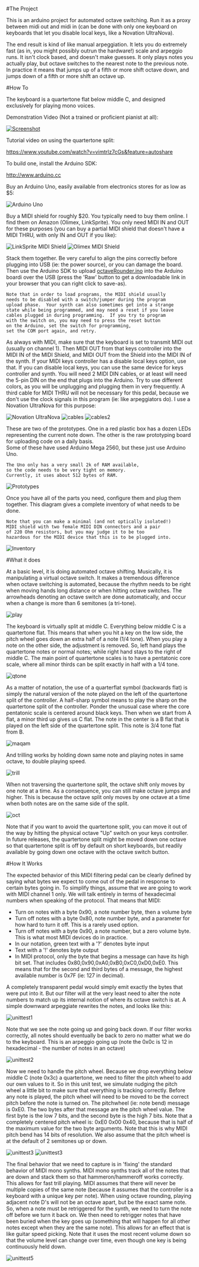 #The Project

This is an arduino project for automated octave switching.
Run it as a proxy between midi out and midi in (can be done with only one keyboard on keyboards that let you disable local keys, like a Novation UltraNova).

The end result is kind of like manual arpeggiation.  It lets you do
extremely fast (as in, you might possibly outrun the hardware!) scale
and arpeggio runs.  It isn't clock based, and doesn't make guesses.
It only plays notes you actually play, but octave switches to the nearest note to the previous note.  In practice it means that jumps up of a fifth or more shift octave down, and jumps down of a fifth or more shift an octave up.

#How To

The keyboard is a quartertone flat below middle C, and designed exclusively for playing mono voices.

Demonstration Video (Not a trained or proficient pianist at all):


[![Screenshot](https://i.ytimg.com/vi_webp/IfWY_6Q8RX4/hqdefault.webp)](https://www.youtube.com/watch?v=IfWY_6Q8RX4)

Tutorial video on using the quartertone split:

https://www.youtube.com/watch?v=vimtrlz7cGs&feature=autoshare

To build one, install the Arduino SDK:

http://www.arduino.cc

Buy an Arduino Uno, easily available from electronics stores for as low as $5:

![Arduino Uno](images/arduinouno.jpg)

Buy a MIDI shield for roughly $20.  You typically need to buy them online.  I find them on Amazon (Olimex, LinkSprite).  You only need MIDI IN and OUT for these purposes (you can buy a partial MIDI shield that doesn't have a MIDI THRU, with only IN and OUT if you like):

![LinkSprite MIDI Shield](images/midishield.jpg)
![Olimex MIDI Shield](images/midishield2.jpg)

Stack them together.  Be very careful to align the pins correctly before plugging into USB (ie: the power source), or you can damage the board.  Then use the Arduino SDK to upload [octaveRounder.ino](octaveRounder.ino) into the Arduino boardi over the USB (press the 'Raw' button to get a downloadable link in your browser that you can right click to save-as).
  
    Note that in order to load programs, the MIDI shield usually 
    needs to be disabled with a switch/jumper during the program
    upload phase.  Your synth can also sometimes get into a strange 
    state while being programmed, and may need a reset if you leave
    cables plugged in during programming.  If you try to program
    with the switch on, you may need to press the reset button
    on the Arduino, set the switch for programming, 
    set the COM port again, and retry.


As always with MIDI, make sure that the keyboard is set to transmit MIDI out (usually on channel 1).  Then MIDI OUT from that keys controller into the MIDI IN of the MIDI Shield, and MIDI OUT from the Shield into the MIDI IN of the synth.  If your MIDI keys controller has a disable local keys option, use that.  If you can disable local keys, you can use the same device for keys controller and synth.  You will need 2 MIDI DIN cables, or at least will need the 5-pin DIN on the end that plugs into the Arduino.  Try to use different colors, as you will be unplugging and plugging them in very frequently.  A third cable for MIDI THRU will not be necessary for this pedal, because we don't use the clock signals in this program (ie: like arpeggiators do).
I use a Novation UltraNova for this purpose:

![Novation UltraNova](images/ultranova.jpg)
![cables](images/midicable.png)
![cables2](images/midicable2.jpg)

These are two of the prototypes.  One in a red plastic box has a dozen LEDs representing the current note down.
The other is the raw prototyping board for uploading code on a daily basis.  
Some of these have used Arduino Mega 2560, but these just use Arduino Uno.

    The Uno only has a very small 2k of RAM available,
    so the code needs to be very tight on memory.
    Currently, it uses about 512 bytes of RAM.

![Prototypes](images/twoprototypes.jpg)

Once you have all of the parts you need, configure them and plug them together.
This diagram gives a complete inventory of what needs to be done.

    Note that you can make a minimal (and not optically isolated!)
    MIDI shield with two female MIDI DIN connectors and a pair
    of 220 Ohm resistors, but you may judge it to be too
    hazardous for the MIDI device that this is to be plugged into.

![Inventory](images/wiring1.png)

#What it does

At a basic level, it is doing automated octave shifting. Musically, it is manipulating a virtual octave switch.
It makes a tremendous difference when octave switching is automated, because the rhythm needs to be right when
moving hands long distance or when hitting octave switches.  The arrowheads denoting an octave switch are done automatically,
and occur when a change is more than 6 semitones (a tri-tone).

![play](images/play_cropped.png)

The keyboard is virtually split at middle C.  Everything below middle C is a quartertone flat.
This means that when you hit a key on the low side, the pitch wheel goes down an extra half of a note (1/4 tone).
When you play a note on the other side, the adjustment is removed.
So, left hand plays the quartertone notes or normal notes; while right hand stays to the right of middle C.
The main point of quartertone scales is to have a pentatonic core scale, where all minor thirds can be split exactly in half with a 1/4 tone.

![qtone](images/qtone_cropped.png)

As a matter of notation, the use of a quarterflat symbol (backwards flat) is simply the natural version of the note played on the
left of the quartertone split of the controller.
A half-sharp symbol means to play the sharp on the quartertone split of the controller.
Ponder the unusual case where the core pentatonic scale is centered around black keys.
Then when we start from A flat, a minor third up gives us C flat.
The note in the center is a B flat that is played on the left side of the quartertone split.
This note is 3/4 tone flat from B.

![maqam](images/maqam_cropped.png)

And trilling works by holding down same note and playing notes in same octave, to double playing speed.

![trill](images/trill_cropped.png)

When not traversing the quartertone split, the octave shift only moves by one note at a time.
As a consequence, you can still make octave jumps and higher.
This is because the octave split only moves by one octave at a time when both notes are on the same side of the split.

![oct](images/oct_cropped.png)

Note that if you want to avoid the quartertone split, you can move it out of the way by hitting the physical octave "Up" switch on your keys controller.
In future releases, the quartertone split might be moved down one octave so that quartertone split is off by default on short keyboards, but
readily available by going down one octave with the octave switch button.

#How It Works

The expected behavior of this MIDI filtering pedal can be clearly defined by saying what bytes we expect to come out of the pedal in response to certain bytes going in.  To simplify things, assume that we are going to work with MIDI channel 1 only.  We will talk entirely in terms of hexadecimal numbers when speaking of the protocol.  That means that MIDI:

- Turn on notes with a byte 0x90, a note number byte, then a volume byte
- Turn off notes with a byte 0x80, note number byte, and a parameter for how hard to turn it off.  This is a rarely used option.
- Turn off notes with a byte 0x90, a note number, but a zero volume byte.  This is what most MIDI devices do in practice.
- In our notation, green text with a '?' denotes byte input
- Text with a '!' denotes byte output
- In MIDI protocol, only the byte that begins a message can have its high bit set.  That includes 0x80,0x90,0xA0,0xB0,0xC0,0xD0,0xE0.  This means that for the second and third bytes of a message, the highest available number is 0x7F (ie: 127 in decimal).

A completely transparent pedal would simply emit exactly the bytes that were put into it.  But our filter will at the very least need to alter the note numbers to match up its internal notion of where its octave switch is at.  A simple downward arpeggiate rewrites the notes, and looks like this:

![unittest1](images/unittest1.png)

Note that we see the note going up and going back down.  If our filter works correctly, all notes should eventually be back to zero no matter what we do to the keyboard.
This is an arpeggio going up (note the 0x0c is 12 in hexadecimal - the number of notes in an octave)

![unittest2](images/unittest2.png)

Now we need to handle the pitch wheel.  Because we drop everything below middle C (note 0x3c) a quartertone, we need to filter the pitch wheel to add our own values to it.  So in this unit test, we simulate nudging the pitch wheel a little bit to make sure that everything is tracking correctly.  Before any note is played, the pitch wheel will need to be moved to be the correct pitch before the note is turned on.  The pitchwheel (ie: note bend) message is 0xE0.  The two bytes after that message are the pitch wheel value.  The first byte is the low 7 bits, and the second byte is the high 7 bits.  Note that a completely centered pitch wheel is: 0xE0 0x00 0x40, because that is half of the maximum value for the two byte arguments.  Note that this is why MIDI pitch bend has 14 bits of resolution.  We also assume that the pitch wheel is at the default of 2 semitones up or down.

![unittest3](images/unittest3.png)
![unittest3](images/unittest4.png)

The final behavior that we need to capture is in 'fixing' the standard behavior of MIDI mono synths.  MIDI mono synths track all of the notes that are down and stack them so that hammeron/hammeroff works correctly.  This allows for fast trill playing.  MIDI assumes that there will never be multiple copies of the same note (because it assumes that the controller is a keyboard with a unique key per note).  When using octave rounding, playing adjacent note D's will not be an octave apart, but be the exact same note.  So, when a note must be retriggered for the synth, we need to turn the note off before we turn it back on.  We then need to retrigger notes that have been buried when the key goes up (something that will happen for all other notes except when they are the same note).  This allows for an effect that is like guitar speed picking.  Note that it uses the most recent volume down so that the volume level can change over time, even though one key is being continuously held down.

![unittest5](images/unittest5.png) 

